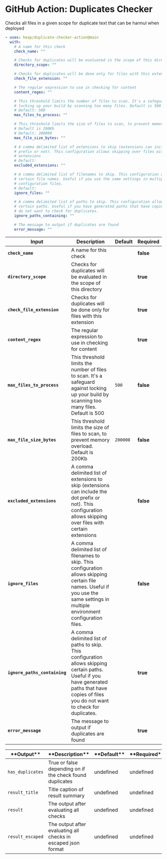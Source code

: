 <!-- start title -->

# GitHub Action: Duplicates Checker

<!-- end title -->
<!-- start description -->

Checks all files in a given scope for duplicate text that can be harmul when deployed

<!-- end description -->

<!-- start usage -->

```yaml
- uses: heap/duplicate-checker-action@main
  with:
    # A name for this check
    check_name: ""

    # Checks for duplicates will be evaluated in the scope of this directory
    directory_scope: ""

    # Checks for duplicates will be done only for files with this extension
    check_file_extension: ""

    # The regular expression to use in checking for content
    content_regex: ""

    # This threshold limits the number of files to scan. It's a safeguard against
    # locking up your build by scanning too many files. Default is 500
    # Default: 500
    max_files_to_process: ""

    # This threshold limits the size of files to scan, to prevent memory overload.
    # Default is 200Kb
    # Default: 200000
    max_file_size_bytes: ""

    # A comma delimited list of extensions to skip (extensions can include the dot
    # prefix or not). This configuration allows skipping over files with certain
    # extensions
    # Default:
    excluded_extensions: ""

    # A comma delimited list of filenames to skip. This configuration allows skipping
    # certain file names. Useful if you use the same settings in multiple environment
    # configuration files.
    # Default:
    ignore_files: ""

    # A comma delimited list of paths to skip. This configuration allows skipping
    # certain paths. Useful if you have generated paths that have copies of files you
    # do not want to check for duplicates.
    ignore_paths_containing: ""

    # The message to output if duplicates are found
    error_message: ""
```

<!-- end usage -->
<!-- start inputs -->

| **Input**                     | **Description**                                                                                                                                                                                  | **Default** | **Required** |
| ----------------------------- | ------------------------------------------------------------------------------------------------------------------------------------------------------------------------------------------------ | ----------- | ------------ |
| **`check_name`**              | A name for this check                                                                                                                                                                            |             | **false**    |
| **`directory_scope`**         | Checks for duplicates will be evaluated in the scope of this directory                                                                                                                           |             | **true**     |
| **`check_file_extension`**    | Checks for duplicates will be done only for files with this extension                                                                                                                            |             | **true**     |
| **`content_regex`**           | The regular expression to use in checking for content                                                                                                                                            |             | **true**     |
| **`max_files_to_process`**    | This threshold limits the number of files to scan. It's a safeguard against locking up your build by scanning too many files. Default is 500                                                     | `500`       | **false**    |
| **`max_file_size_bytes`**     | This threshold limits the size of files to scan, to prevent memory overload. Default is 200Kb                                                                                                    | `200000`    | **false**    |
| **`excluded_extensions`**     | A comma delimited list of extensions to skip (extensions can include the dot prefix or not). This configuration allows skipping over files with certain extensions                               |             | **false**    |
| **`ignore_files`**            | A comma delimited list of filenames to skip. This configuration allows skipping certain file names. Useful if you use the same settings in multiple environment configuration files.             |             | **false**    |
| **`ignore_paths_containing`** | A comma delimited list of paths to skip. This configuration allows skipping certain paths. Useful if you have generated paths that have copies of files you do not want to check for duplicates. |             | **true**     |
| **`error_message`**           | The message to output if duplicates are found                                                                                                                                                    |             | **true**     |

<!-- end inputs -->
<!-- start outputs -->

| \***\*Output\*\*** | \***\*Description\*\***                                       | \***\*Default\*\*** | \***\*Required\*\*** |
| ------------------ | ------------------------------------------------------------- | ------------------- | -------------------- |
| `has_duplicates`   | True or false depending on if the check found duplicates      | undefined           | undefined            |
| `result_title`     | Title caption of result summary                               | undefined           | undefined            |
| `result`           | The output after evaluating all checks                        | undefined           | undefined            |
| `result_escaped`   | The output after evaluating all checks in escaped json format | undefined           | undefined            |

<!-- end outputs -->
